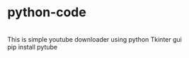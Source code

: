 # python-code
<br>
This is simple youtube downloader using python Tkinter gui<br>
pip install pytube<br
pip install pillow for (.png/.ico) image.
